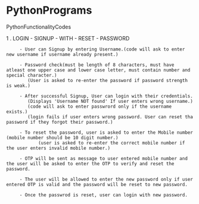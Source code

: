 # PythonPrograms
PythonFunctionalityCodes

<h> 1 . LOGIN - SIGNUP - WITH - RESET - PASSWORD</h>
         
         - User can Signup by entering Username.(code will ask to enter new username if username already present.)
    
         - Password check(must be length of 8 characters, must have atleast one upper case and lower case letter, must contain number and special character.)
            (User is asked to re-enter the password if password strength is weak.)
         
         - After successful Signup, User can login with their credentials.
            (Displays 'Username NOT found' If user enters wrong username.)
            (code will ask to enter passwrord only if the username exists.) 
            (login fails if user enters wrong password. User can reset tha password if they forgot their password.)
        
         - To reset the password, user is asked to enter the Mobile number (mobile number should be 10 digit number.)
                (user is asked to re-enter the correct mobile number if the user enters invalid mobile number.)
        
         - OTP will be sent as message to user entered mobile number and the user will be asked to enter the OTP to verify and reset the password.
        
         - The user will be allowed to enter the new password only if user entered OTP is valid and the password will be reset to new password.
          
         - Once the passwrod is reset, user can login with new password.
          
